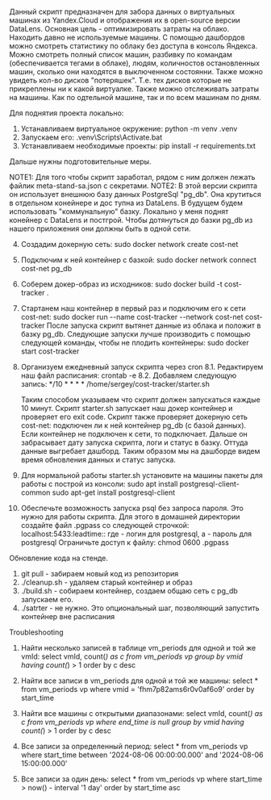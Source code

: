 Данный скрипт предназначен для забора данных о виртуальных машинах из Yandex.Cloud и отображения их в open-source версии DataLens.
Основная цель - оптимизировать затраты на облако. Находить давно не используемые машины.
С помощью дашбордов можно смотреть статистику по облаку без доступа в консоль Яндекса.
Можно смотреть полный список машин, разбивку по командам (обеспечивается тегами в облаке), людям,
количностов остановленных машин, сколько они находятся в выключенном состоянни.
Также можно увидеть кол-во дисков "потеряшек". Т.е. тех дисков которые не прикреплены ни к какой виртуалке.
Также можно отслеживать затраты на машины. Как по одтельной машине, так и по всем машинам по дням.


Для поднятия проекта локально:
1. Устанавливаем виртуальное окружение: python -m venv .venv
2. Запускаем его: .venv\Scripts\Activate.bat
3. Устанавливаем необходимые проекты: pip install -r requirements.txt

Дальше нужны подготовительные меры.

NOTE1: Для того чтобы скрипт заработал, рядом с ним должен лежать файлик meta-stand-sa.json с секретами.
NOTE2: В этой версии скрипта он использует внешнюю базу данных PostgreSql "pg_db".
       Она крутиться в отдельном конейнере и дос
       тупна из DataLens.
       В будущем будем использовать "коммунальную" базку.
       Локально у меня поднят конейнер с DataLens и постгрой.
       Чтобы дотянуться до базки pg_db из нашего приложения они должны быть в одной сети.
       
4. Создадим докерную сеть: sudo docker network create cost-net
5. Подключим к ней контейнер с базкой: sudo docker network connect cost-net pg_db
6. Соберем докер-образ из исходников: sudo docker build -t cost-tracker .
7. Стартанем наш контейнер в первый раз и подключим его к сети cost-net: sudo docker run --name cost-tracker --network cost-net cost-tracker
После запуска скрипт вытянет данные из облака и положит в базку pg_db.
Следующие запуски лучше производить с помощью следующей команды, чтобы не плодить контейнеры: sudo docker start cost-tracker

8. Организуем ежедневный запуск скрипта через cron
   8.1. Редактируем наш файл расписания: crontab -e
   8.2. Добавляем следующую запись:
        */10 * * * * /home/sergey/cost-tracker/starter.sh
        
    Таким способом указываем что скрипт должен запускаться каждые 10 минут.
    Скрипт starter.sh запускает наш докер контейнер и проверяет его exit code.
    Скрипт также проверяет докерную сеть cost-net: подключен ли к ней контейнер pg_db (с базой данных).
    Если контейнер не подключен к сети, то подключает.
    Дальше он забрасывает дату запуска скрипта, логи и статус в базку.
    Оттуда данные выгребает дашборд. Таким образом мы на дашборде видем время обновления данных и статус запуска.

9. Для нормальной работы starter.sh установите на машины пакеты для работы с построй из консоли:
   sudo apt install postgresql-client-common
   sudo apt-get install postgresql-client

10. Обеспечьте возможность запуска psql без запроса пароля. Это нужно для работы скрипта.
    Для этого в домашней директории создайте файл .pgpass со следующей строчкой:
    localhost:5433:leadtime:<login>:<password>
    где <login> - логин для postgresql, а <password> - пароль для postgresql
    Ограничьте доступ к файлу: chmod 0600 .pgpass
    
    
Обновление кода на стенде.
1. git pull       - забираем новый код из репозитория
2. ./cleanup.sh   - удаляем старый контейнер и образ
3. ./build.sh     - собираем контейнер, создаем общаю сеть с pg_db запускаем его.
4. ./satrter      - не нужно. Это опциональный шаг, позволяющий запустить контейнер вне расписания

Troubleshooting

1. Найти несколько записей в таблице vm_periods для одной и той же vmId:
   select vmId, count(*) as c from vm_periods vp group by vmid having count(*) > 1 order by c desc

2. Найти все записи в vm_periods для одной и той же машины:
   select * from vm_periods vp where vmid = 'fhm7p82ams6r0v0af6o9' order by start_time

3. Найти все машины с открытыми диапазонами:
   select vmId, count(*) as c from vm_periods vp where end_time is null group by vmid having count(*) > 1 order by c desc

4. Все записи за определенный период:
   select * from vm_periods vp where start_time between '2024-08-06 00:00:00.000' and '2024-08-06 15:00:00.000'

5. Все записи за один день:
   select * from vm_periods vp where start_time > now() - interval '1 day' order by start_time asc